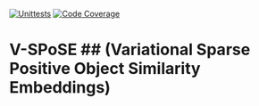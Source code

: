 [![Unittests](https://github.com/ViCCo-Group/VSPoSE/actions/workflows/python-package.yml/badge.svg)](https://github.com/ViCCo-Group/VSPoSE/actions/workflows/python-package.yml)
[![Code Coverage](https://codecov.io/gh/ViCCo-Group/VSPoSE/branch/main/graph/badge.svg)](https://github.com/ViCCo-Group/VSPoSE/actions/workflows/coverage.yml)

# V-SPoSE ## (Variational Sparse Positive Object Similarity Embeddings)
